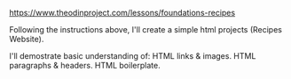 https://www.theodinproject.com/lessons/foundations-recipes

Following the instructions above, I'll create a simple html projects (Recipes Website).

I'll demostrate basic understanding of:
HTML links & images.
HTML paragraphs & headers.
HTML boilerplate.
